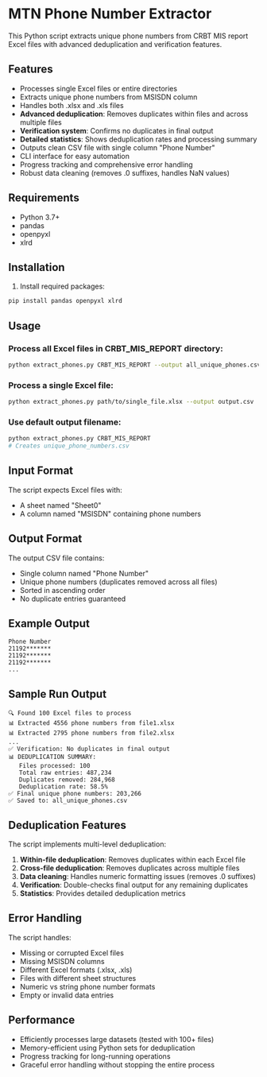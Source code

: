 # MTN Phone Number Extractor

This Python script extracts unique phone numbers from CRBT MIS report Excel files with advanced deduplication and verification features.

## Features

- Processes single Excel files or entire directories
- Extracts unique phone numbers from MSISDN column
- Handles both .xlsx and .xls files
- **Advanced deduplication**: Removes duplicates within files and across multiple files
- **Verification system**: Confirms no duplicates in final output
- **Detailed statistics**: Shows deduplication rates and processing summary
- Outputs clean CSV file with single column "Phone Number"
- CLI interface for easy automation
- Progress tracking and comprehensive error handling
- Robust data cleaning (removes .0 suffixes, handles NaN values)

## Requirements

- Python 3.7+
- pandas
- openpyxl
- xlrd

## Installation

1. Install required packages:

```bash
pip install pandas openpyxl xlrd
```

## Usage

### Process all Excel files in CRBT_MIS_REPORT directory:

```bash
python extract_phones.py CRBT_MIS_REPORT --output all_unique_phones.csv
```

### Process a single Excel file:

```bash
python extract_phones.py path/to/single_file.xlsx --output output.csv
```

### Use default output filename:

```bash
python extract_phones.py CRBT_MIS_REPORT
# Creates unique_phone_numbers.csv
```

## Input Format

The script expects Excel files with:

- A sheet named "Sheet0"
- A column named "MSISDN" containing phone numbers

## Output Format

The output CSV file contains:

- Single column named "Phone Number"
- Unique phone numbers (duplicates removed across all files)
- Sorted in ascending order
- No duplicate entries guaranteed

## Example Output

```csv
Phone Number
21192*******
21192*******
21192*******
...
```

## Sample Run Output

```
🔍 Found 100 Excel files to process
📊 Extracted 4556 phone numbers from file1.xlsx
📊 Extracted 2795 phone numbers from file2.xlsx
...
✅ Verification: No duplicates in final output
📊 DEDUPLICATION SUMMARY:
   Files processed: 100
   Total raw entries: 487,234
   Duplicates removed: 284,968
   Deduplication rate: 58.5%
✅ Final unique phone numbers: 203,266
✅ Saved to: all_unique_phones.csv
```

## Deduplication Features

The script implements multi-level deduplication:

1. **Within-file deduplication**: Removes duplicates within each Excel file
2. **Cross-file deduplication**: Removes duplicates across multiple files
3. **Data cleaning**: Handles numeric formatting issues (removes .0 suffixes)
4. **Verification**: Double-checks final output for any remaining duplicates
5. **Statistics**: Provides detailed deduplication metrics

## Error Handling

The script handles:

- Missing or corrupted Excel files
- Missing MSISDN columns
- Different Excel formats (.xlsx, .xls)
- Files with different sheet structures
- Numeric vs string phone number formats
- Empty or invalid data entries

## Performance

- Efficiently processes large datasets (tested with 100+ files)
- Memory-efficient using Python sets for deduplication
- Progress tracking for long-running operations
- Graceful error handling without stopping the entire process
